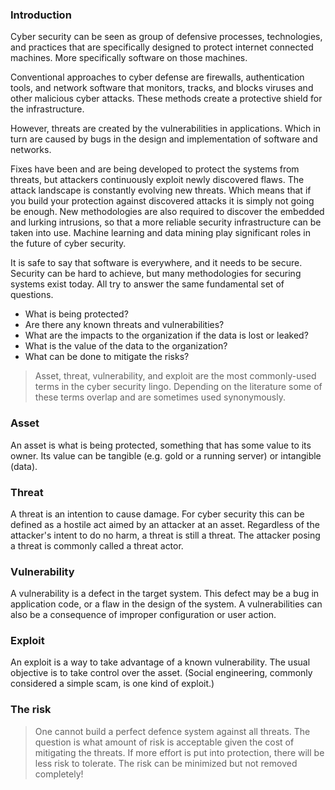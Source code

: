 ### Introduction

Cyber security can be seen as group of defensive processes, technologies, and practices that are specifically designed to protect internet connected machines. More specifically software on those machines.

Conventional approaches to cyber defense are firewalls, authentication tools, and network software that monitors, tracks, and blocks viruses and other malicious cyber attacks. These methods create a protective shield for the infrastructure.

However, threats are created by the vulnerabilities in applications. Which in turn are caused by bugs in the design and implementation of software and networks.

Fixes have been and are being developed to protect the systems from threats, but attackers continuously exploit newly discovered flaws. The attack landscape is constantly evolving new threats. Which means that if you build your protection against discovered attacks it is simply not going be enough. New methodologies are also required to discover the embedded and lurking intrusions, so that a more reliable security infrastructure can be taken into use. Machine learning and data mining play significant roles in the future of cyber security.

It is safe to say that software is everywhere, and it needs to be secure. Security can be hard to achieve, but many methodologies for securing systems exist today. All try to answer the same fundamental set of questions.

- What is being protected?
- Are there any known threats and vulnerabilities?
- What are the impacts to the organization if the data is lost or leaked?
- What is the value of the data to the organization?
- What can be done to mitigate the risks?
  
> Asset, threat, vulnerability, and exploit are the most commonly-used terms in the cyber security lingo. Depending on the literature some of these terms overlap and are sometimes used synonymously.

### Asset
An asset is what is being protected, something that has some value to its owner. Its value can be tangible (e.g. gold or a running server) or intangible (data).

### Threat
A threat is an intention to cause damage. For cyber security this can be defined as a hostile act aimed by an attacker at an asset. Regardless of the attacker's intent to do no harm, a threat is still a threat. The attacker posing a threat is commonly called a threat actor.

### Vulnerability
A vulnerability is a defect in the target system. This defect may be a bug in application code, or a flaw in the design of the system. A vulnerabilities can also be a consequence of improper configuration or user action.

### Exploit
An exploit is a way to take advantage of a known vulnerability. The usual objective is to take control over the asset. (Social engineering, commonly considered a simple scam, is one kind of exploit.)

### The risk
> One cannot build a perfect defence system against all threats. The question is what amount of risk is acceptable given the cost of mitigating the threats. If more effort is put into protection, there will be less risk to tolerate. The risk can be minimized but not removed completely!
